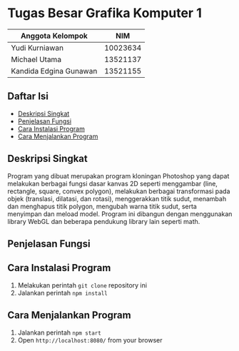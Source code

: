 # Tugas Besar Grafika Komputer 1

| Anggota Kelompok | NIM |
|-----------------|-----------------|
| Yudi Kurniawan    | 10023634    |
| Michael Utama   | 13521137    |
| Kandida Edgina Gunawan    | 13521155    |


## Daftar Isi
- [Deskripsi Singkat](#deskripsi-singkat)
- [Penjelasan Fungsi](#penjelasan-fungsi)
- [Cara Instalasi Program](#cara-instalasi-program)
- [Cara Menjalankan Program](#cara-menjalankan-program)

## Deskripsi Singkat
Program yang dibuat merupakan program kloningan Photoshop yang dapat melakukan berbagai fungsi dasar kanvas 2D seperti menggambar (line, rectangle, square, convex polygon), melakukan berbagai transformasi pada objek (translasi, dilatasi, dan rotasi), menggerakkan titik sudut, menambah dan menghapus titik polygon, mengubah warna titik sudut, serta menyimpan dan meload model. Program ini dibangun dengan menggunakan library WebGL dan beberapa pendukung library lain seperti math.


## Penjelasan Fungsi



## Cara Instalasi Program
1. Melakukan perintah `git clone` repository ini
2. Jalankan perintah `npm install`

## Cara Menjalankan Program
1. Jalankan perintah `npm start`
2. Open `http://localhost:8080/` from your browser
